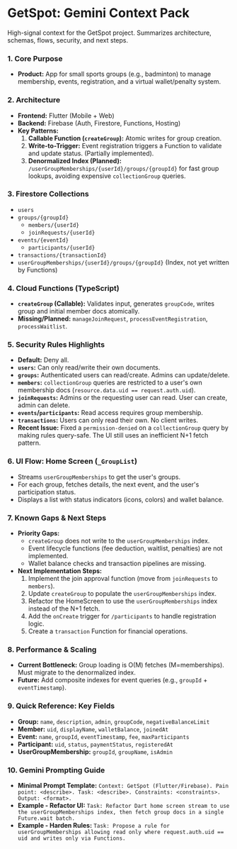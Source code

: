 # GetSpot: Gemini Context Pack

High-signal context for the GetSpot project. Summarizes architecture, schemas, flows, security, and next steps.

### 1. Core Purpose
- **Product:** App for small sports groups (e.g., badminton) to manage membership, events, registration, and a virtual wallet/penalty system.

### 2. Architecture
- **Frontend:** Flutter (Mobile + Web)
- **Backend:** Firebase (Auth, Firestore, Functions, Hosting)
- **Key Patterns:**
    1.  **Callable Function (`createGroup`):** Atomic writes for group creation.
    2.  **Write-to-Trigger:** Event registration triggers a Function to validate and update status. (Partially implemented).
    3.  **Denormalized Index (Planned):** `/userGroupMemberships/{userId}/groups/{groupId}` for fast group lookups, avoiding expensive `collectionGroup` queries.

### 3. Firestore Collections
- `users`
- `groups/{groupId}`
    - `members/{userId}`
    - `joinRequests/{userId}`
- `events/{eventId}`
    - `participants/{userId}`
- `transactions/{transactionId}`
- `userGroupMemberships/{userId}/groups/{groupId}` (Index, not yet written by Functions)

### 4. Cloud Functions (TypeScript)
- **`createGroup` (Callable):** Validates input, generates `groupCode`, writes group and initial member docs atomically.
- **Missing/Planned:** `manageJoinRequest`, `processEventRegistration`, `processWaitlist`.

### 5. Security Rules Highlights
- **Default:** Deny all.
- **`users`:** Can only read/write their own documents.
- **`groups`:** Authenticated users can read/create. Admins can update/delete.
- **`members`:** `collectionGroup` queries are restricted to a user's own membership docs (`resource.data.uid == request.auth.uid`).
- **`joinRequests`:** Admins or the requesting user can read. User can create, admin can delete.
- **`events`/`participants`:** Read access requires group membership.
- **`transactions`:** Users can only read their own. No client writes.
- **Recent Issue:** Fixed a `permission-denied` on a `collectionGroup` query by making rules query-safe. The UI still uses an inefficient N+1 fetch pattern.

### 6. UI Flow: Home Screen (`_GroupList`)
- Streams `userGroupMemberships` to get the user's groups.
- For each group, fetches details, the next event, and the user's participation status.
- Displays a list with status indicators (icons, colors) and wallet balance.

### 7. Known Gaps & Next Steps
- **Priority Gaps:**
    - `createGroup` does not write to the `userGroupMemberships` index.
    - Event lifecycle functions (fee deduction, waitlist, penalties) are not implemented.
    - Wallet balance checks and transaction pipelines are missing.
- **Next Implementation Steps:**
    1.  Implement the join approval function (move from `joinRequests` to `members`).
    2.  Update `createGroup` to populate the `userGroupMemberships` index.
    3.  Refactor the HomeScreen to use the `userGroupMemberships` index instead of the N+1 fetch.
    4.  Add the `onCreate` trigger for `/participants` to handle registration logic.
    5.  Create a `transaction` Function for financial operations.

### 8. Performance & Scaling
- **Current Bottleneck:** Group loading is O(M) fetches (M=memberships). Must migrate to the denormalized index.
- **Future:** Add composite indexes for event queries (e.g., `groupId` + `eventTimestamp`).

### 9. Quick Reference: Key Fields
- **Group:** `name`, `description`, `admin`, `groupCode`, `negativeBalanceLimit`
- **Member:** `uid`, `displayName`, `walletBalance`, `joinedAt`
- **Event:** `name`, `groupId`, `eventTimestamp`, `fee`, `maxParticipants`
- **Participant:** `uid`, `status`, `paymentStatus`, `registeredAt`
- **UserGroupMembership:** `groupId`, `groupName`, `isAdmin`

### 10. Gemini Prompting Guide
- **Minimal Prompt Template:**
  `Context: GetSpot (Flutter/Firebase). Pain point: <describe>. Task: <describe>. Constraints: <constraints>. Output: <format>.`
- **Example - Refactor UI:**
  `Task: Refactor Dart home screen stream to use the userGroupMemberships index, then fetch group docs in a single Future.wait batch.`
- **Example - Harden Rules:**
  `Task: Propose a rule for userGroupMemberships allowing read only where request.auth.uid == uid and writes only via Functions.`
